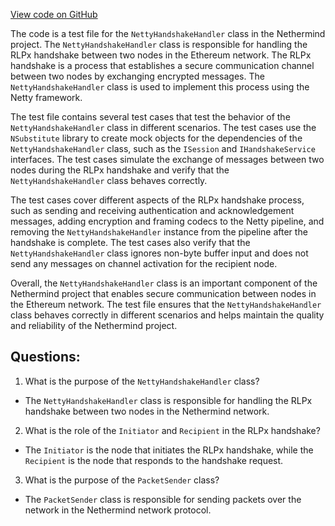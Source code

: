 [View code on GitHub](https://github.com/NethermindEth/nethermind/src/Nethermind/Nethermind.Network.Test/Rlpx/Handshake/NettyHandshakeHandlerTests.cs)

The code is a test file for the `NettyHandshakeHandler` class in the Nethermind project. The `NettyHandshakeHandler` class is responsible for handling the RLPx handshake between two nodes in the Ethereum network. The RLPx handshake is a process that establishes a secure communication channel between two nodes by exchanging encrypted messages. The `NettyHandshakeHandler` class is used to implement this process using the Netty framework.

The test file contains several test cases that test the behavior of the `NettyHandshakeHandler` class in different scenarios. The test cases use the `NSubstitute` library to create mock objects for the dependencies of the `NettyHandshakeHandler` class, such as the `ISession` and `IHandshakeService` interfaces. The test cases simulate the exchange of messages between two nodes during the RLPx handshake and verify that the `NettyHandshakeHandler` class behaves correctly.

The test cases cover different aspects of the RLPx handshake process, such as sending and receiving authentication and acknowledgement messages, adding encryption and framing codecs to the Netty pipeline, and removing the `NettyHandshakeHandler` instance from the pipeline after the handshake is complete. The test cases also verify that the `NettyHandshakeHandler` class ignores non-byte buffer input and does not send any messages on channel activation for the recipient node.

Overall, the `NettyHandshakeHandler` class is an important component of the Nethermind project that enables secure communication between nodes in the Ethereum network. The test file ensures that the `NettyHandshakeHandler` class behaves correctly in different scenarios and helps maintain the quality and reliability of the Nethermind project.
## Questions: 
 1. What is the purpose of the `NettyHandshakeHandler` class?
- The `NettyHandshakeHandler` class is responsible for handling the RLPx handshake between two nodes in the Nethermind network.

2. What is the role of the `Initiator` and `Recipient` in the RLPx handshake?
- The `Initiator` is the node that initiates the RLPx handshake, while the `Recipient` is the node that responds to the handshake request.

3. What is the purpose of the `PacketSender` class?
- The `PacketSender` class is responsible for sending packets over the network in the Nethermind network protocol.